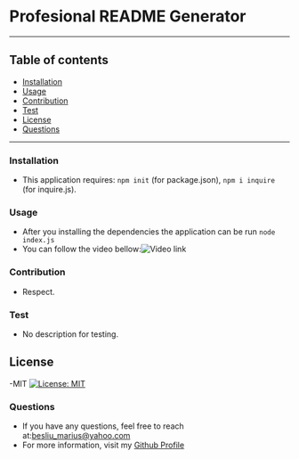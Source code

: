 # Profesional README Generator
___
## Table of contents
* [Installation](#Installation)
* [Usage](#Usage)
* [Contribution](#Contribution)
* [Test](#Test)
* [License](#License)
* [Questions](#Questions)
___

### Installation
- This application requires: `npm init` (for package.json), `npm i inquire` (for inquire.js).

### Usage
- After you installing the dependencies the application can be run `node index.js`
- You can follow the video bellow:![Video link](https://drive.google.com/file/d/1ZrIgExguCoeae_07xGWaFCzxqlH9y-l0/view)

### Contribution
- Respect.

### Test
- No description for testing.

## License
-MIT
[![License: MIT](https://img.shields.io/badge/License-MIT-yellow.svg)](https://opensource.org/licenses/MIT)

### Questions
- If you have any questions, feel free to reach at:[besliu_marius@yahoo.com](mailto:besliu_marius@yahoo.com) 
- For more information, visit my [Github Profile](https://github.com/Paul-Marius)